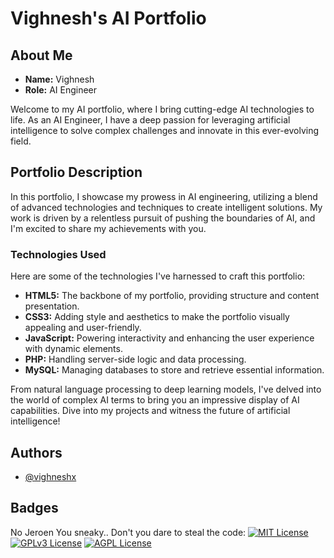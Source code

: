 # Vighnesh's AI Portfolio

## About Me

- **Name:** Vighnesh
- **Role:** AI Engineer

Welcome to my AI portfolio, where I bring cutting-edge AI technologies to life. As an AI Engineer, I have a deep passion for leveraging artificial intelligence to solve complex challenges and innovate in this ever-evolving field.

## Portfolio Description

In this portfolio, I showcase my prowess in AI engineering, utilizing a blend of advanced technologies and techniques to create intelligent solutions. My work is driven by a relentless pursuit of pushing the boundaries of AI, and I'm excited to share my achievements with you.

### Technologies Used

Here are some of the technologies I've harnessed to craft this portfolio:

- **HTML5:** The backbone of my portfolio, providing structure and content presentation.
- **CSS3:** Adding style and aesthetics to make the portfolio visually appealing and user-friendly.
- **JavaScript:** Powering interactivity and enhancing the user experience with dynamic elements.
- **PHP:** Handling server-side logic and data processing.
- **MySQL:** Managing databases to store and retrieve essential information.

From natural language processing to deep learning models, I've delved into the world of complex AI terms to bring you an impressive display of AI capabilities. Dive into my projects and witness the future of artificial intelligence!








## Authors

- [@vighneshx]("https://github.com/vighneshx")


## Badges

No Jeroen You sneaky.. Don't you dare to steal the code:
[![MIT License](https://img.shields.io/badge/License-MIT-green.svg)](https://choosealicense.com/licenses/mit/)
[![GPLv3 License](https://img.shields.io/badge/License-GPL%20v3-yellow.svg)](https://opensource.org/licenses/)
[![AGPL License](https://img.shields.io/badge/license-AGPL-blue.svg)](http://www.gnu.org/licenses/agpl-3.0)

